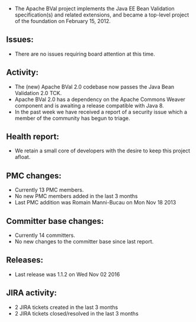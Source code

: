 

 - The Apache BVal project implements the Java EE Bean Validation
   specification(s) and related extensions, and became a top-level project of
   the foundation on February 15, 2012.

## Issues:

 - There are no issues requiring board attention at this time.

## Activity:

 - The (new) Apache BVal 2.0 codebase now passes the Java Bean Validation 2.0
   TCK.
 - Apache BVal 2.0 has a dependency on the Apache Commons Weaver component and
   is awaiting a release compatible with Java 8.
 - In the past week we have received a report of a security issue which a member
   of the community has begun to triage.

## Health report:

 - We retain a small core of developers with the desire to keep this project
   afloat.

## PMC changes: 

 - Currently 13 PMC members. 
 - No new PMC members added in the last 3 months 
 - Last PMC addition was Romain Manni-Bucau on Mon Nov 18 2013 

## Committer base changes: 

 - Currently 14 committers. 
 - No new changes to the committer base since last report. 

## Releases: 

 - Last release was 1.1.2 on Wed Nov 02 2016 

## JIRA activity: 

 - 2 JIRA tickets created in the last 3 months 
 - 2 JIRA tickets closed/resolved in the last 3 months 
